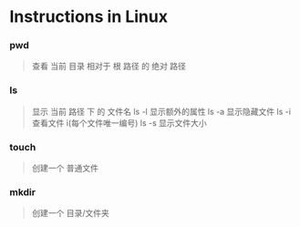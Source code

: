 # Instructions in Linux


### pwd 

> 查看 当前 目录 相对于 根 路径 的 绝对 路径
### ls 

> 显示 当前 路径 下 的 文件名 
> ls -l 显示额外的属性 
> ls -a 显示隐藏文件 
> ls -i 查看文件 i(每个文件唯一编号) 
> ls -s 显示文件大小 
### touch 

> 创建一个 普通文件
### mkdir
> 创建一个 目录/文件夹





